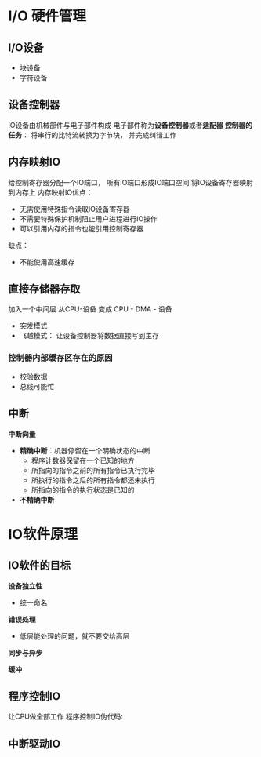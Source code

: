 # I/O 硬件管理

## I/O设备

- 块设备
- 字符设备

## 设备控制器

IO设备由机械部件与电子部件构成
电子部件称为**设备控制器**或者**适配器**
**控制器的任务**： 将串行的比特流转换为字节块， 并完成纠错工作

## 内存映射IO

给控制寄存器分配一个IO端口， 所有IO端口形成IO端口空间
将IO设备寄存器映射到内存上
内存映射IO优点： 

- 无需使用特殊指令读取IO设备寄存器
- 不需要特殊保护机制阻止用户进程进行IO操作
- 可以引用内存的指令也能引用控制寄存器

缺点： 

- 不能使用高速缓存

## 直接存储器存取

加入一个中间层
从CPU-设备 变成 CPU - DMA - 设备

- 突发模式
- 飞越模式： 让设备控制器将数据直接写到主存

### 控制器内部缓存区存在的原因

- 校验数据
- 总线可能忙

## 中断

**中断向量**

- **精确中断**：机器停留在一个明确状态的中断
  -  程序计数器保留在一个已知的地方
  -  所指向的指令之前的所有指令已执行完毕
  -  所执行的指令之后的所有指令都还未执行
  -  所指向的指令的执行状态是已知的
- **不精确中断**

# IO软件原理
## IO软件的目标

**设备独立性**
- 统一命名

**错误处理**
- 低层能处理的问题，就不要交给高层

**同步与异步**

**缓冲**

## 程序控制IO
让CPU做全部工作
程序控制IO伪代码:


## 中断驱动IO




